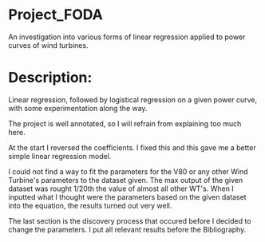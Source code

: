 # Project_FODA
An investigation into various forms of linear regression applied to power curves of wind turbines.

# Description:
Linear regression, followed by logistical regression on a given power curve, with some experimentation along the way.

The project is well annotated, so I will refrain from explaining too much here.

At the start I reversed the coefficients. I fixed this and this gave me a better simple linear regression model.

I could not find a way to fit the parameters for the V80 or any other Wind Turbine's parameters to the dataset given.
The max output of the given dataset was rought 1/20th the value of almost all other WT's. 
When I inputted what I thought were the parameters based on the given dataset into the equation, the results turned out very well.

The last section is the discovery process that occured before I decided to change the parameters. I put all relevant results before the Bibliography.

